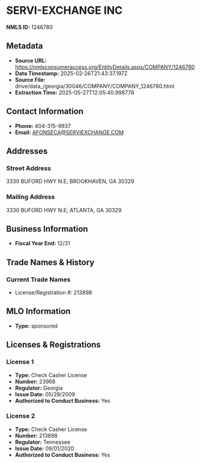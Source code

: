 # SERVI-EXCHANGE INC

**NMLS ID:** 1246780

## Metadata
- **Source URL:** https://nmlsconsumeraccess.org/EntityDetails.aspx/COMPANY/1246780
- **Data Timestamp:** 2025-02-26T21:43:37.197Z
- **Source File:** drive/data_/georgia/30046/COMPANY/COMPANY_1246780.html
- **Extraction Time:** 2025-05-27T12:05:40.998778

## Contact Information
- **Phone:** 404-315-9937
- **Email:** AFONSECA@SERVIEXCHANGE.COM

## Addresses
### Street Address
3330 BUFORD HWY N.E; BROOKHAVEN, GA 30329

### Mailing Address
3330 BUFORD HWY N.E; ATLANTA, GA 30329

## Business Information
- **Fiscal Year End:** 12/31

## Trade Names & History
### Current Trade Names
- License/Registration #: 213898

## MLO Information
- **Type:** sponsored

## Licenses & Registrations

### License 1
- **Type:** Check Casher License
- **Number:** 23968
- **Regulator:** Georgia
- **Issue Date:** 05/28/2009
- **Authorized to Conduct Business:** Yes

### License 2
- **Type:** Check Casher License
- **Number:** 213898
- **Regulator:** Tennessee
- **Issue Date:** 09/01/2020
- **Authorized to Conduct Business:** Yes
